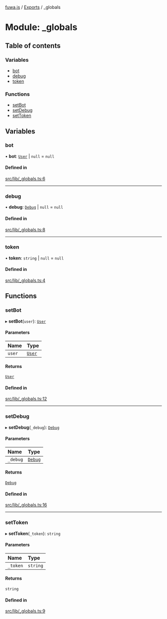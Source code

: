 [fuwa.js](../README.md) / [Exports](../modules.md) / \_globals

# Module: \_globals

## Table of contents

### Variables

- [bot](_globals.md#bot)
- [debug](_globals.md#debug)
- [token](_globals.md#token)

### Functions

- [setBot](_globals.md#setbot)
- [setDebug](_globals.md#setdebug)
- [setToken](_globals.md#settoken)

## Variables

### bot

• **bot**: [`User`](../classes/discord_User.User.md) \| ``null`` = `null`

#### Defined in

[src/lib/_globals.ts:6](https://github.com/Fuwajs/Fuwa.js/blob/d4e1de5/src/lib/_globals.ts#L6)

___

### debug

• **debug**: [`Debug`](../classes/_Debug.Debug.md) \| ``null`` = `null`

#### Defined in

[src/lib/_globals.ts:8](https://github.com/Fuwajs/Fuwa.js/blob/d4e1de5/src/lib/_globals.ts#L8)

___

### token

• **token**: `string` \| ``null`` = `null`

#### Defined in

[src/lib/_globals.ts:4](https://github.com/Fuwajs/Fuwa.js/blob/d4e1de5/src/lib/_globals.ts#L4)

## Functions

### setBot

▸ **setBot**(`user`): [`User`](../classes/discord_User.User.md)

#### Parameters

| Name | Type |
| :------ | :------ |
| `user` | [`User`](../classes/discord_User.User.md) |

#### Returns

[`User`](../classes/discord_User.User.md)

#### Defined in

[src/lib/_globals.ts:12](https://github.com/Fuwajs/Fuwa.js/blob/d4e1de5/src/lib/_globals.ts#L12)

___

### setDebug

▸ **setDebug**(`_debug`): [`Debug`](../classes/_Debug.Debug.md)

#### Parameters

| Name | Type |
| :------ | :------ |
| `_debug` | [`Debug`](../classes/_Debug.Debug.md) |

#### Returns

[`Debug`](../classes/_Debug.Debug.md)

#### Defined in

[src/lib/_globals.ts:16](https://github.com/Fuwajs/Fuwa.js/blob/d4e1de5/src/lib/_globals.ts#L16)

___

### setToken

▸ **setToken**(`_token`): `string`

#### Parameters

| Name | Type |
| :------ | :------ |
| `_token` | `string` |

#### Returns

`string`

#### Defined in

[src/lib/_globals.ts:9](https://github.com/Fuwajs/Fuwa.js/blob/d4e1de5/src/lib/_globals.ts#L9)

